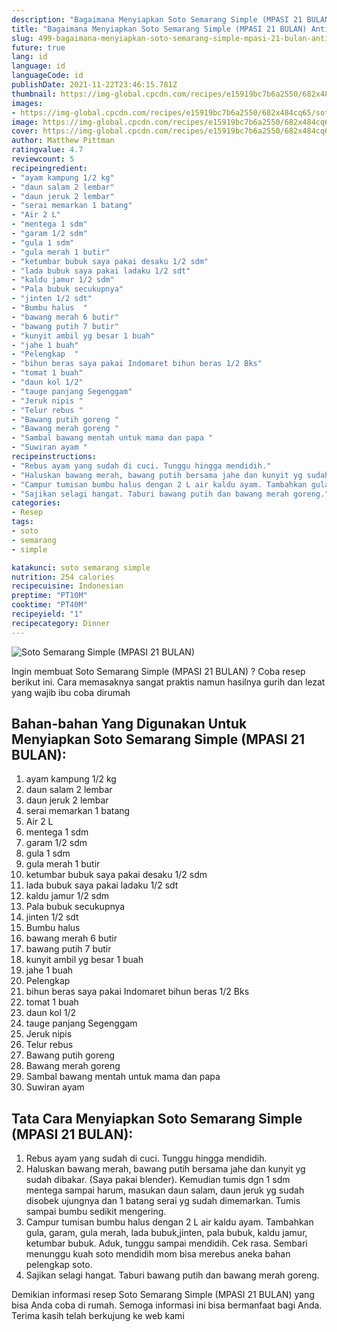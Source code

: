 ```yaml
---
description: "Bagaimana Menyiapkan Soto Semarang Simple (MPASI 21 BULAN) Anti Gagal"
title: "Bagaimana Menyiapkan Soto Semarang Simple (MPASI 21 BULAN) Anti Gagal"
slug: 499-bagaimana-menyiapkan-soto-semarang-simple-mpasi-21-bulan-anti-gagal
future: true
lang: id
language: id
languageCode: id
publishDate: 2021-11-22T23:46:15.781Z 
thumbnail: https://img-global.cpcdn.com/recipes/e15919bc7b6a2550/682x484cq65/soto-semarang-simple-mpasi-21-bulan-foto-resep-utama.png
images:
- https://img-global.cpcdn.com/recipes/e15919bc7b6a2550/682x484cq65/soto-semarang-simple-mpasi-21-bulan-foto-resep-utama.png
image: https://img-global.cpcdn.com/recipes/e15919bc7b6a2550/682x484cq65/soto-semarang-simple-mpasi-21-bulan-foto-resep-utama.png
cover: https://img-global.cpcdn.com/recipes/e15919bc7b6a2550/682x484cq65/soto-semarang-simple-mpasi-21-bulan-foto-resep-utama.png
author: Matthew Pittman
ratingvalue: 4.7
reviewcount: 5
recipeingredient:
- "ayam kampung 1/2 kg"
- "daun salam 2 lembar"
- "daun jeruk 2 lembar"
- "serai memarkan 1 batang"
- "Air 2 L"
- "mentega 1 sdm"
- "garam 1/2 sdm"
- "gula 1 sdm"
- "gula merah 1 butir"
- "ketumbar bubuk saya pakai desaku 1/2 sdm"
- "lada bubuk saya pakai ladaku 1/2 sdt"
- "kaldu jamur 1/2 sdm"
- "Pala bubuk secukupnya"
- "jinten 1/2 sdt"
- "Bumbu halus  "
- "bawang merah 6 butir"
- "bawang putih 7 butir"
- "kunyit ambil yg besar 1 buah"
- "jahe 1 buah"
- "Pelengkap  "
- "bihun beras saya pakai Indomaret bihun beras 1/2 Bks"
- "tomat 1 buah"
- "daun kol 1/2"
- "tauge panjang Segenggam"
- "Jeruk nipis "
- "Telur rebus "
- "Bawang putih goreng "
- "Bawang merah goreng "
- "Sambal bawang mentah untuk mama dan papa "
- "Suwiran ayam "
recipeinstructions:
- "Rebus ayam yang sudah di cuci. Tunggu hingga mendidih."
- "Haluskan bawang merah, bawang putih bersama jahe dan kunyit yg sudah dibakar. (Saya pakai blender). Kemudian tumis dgn 1 sdm mentega sampai harum, masukan daun salam, daun jeruk yg sudah disobek ujungnya dan 1 batang serai yg sudah dimemarkan. Tumis sampai bumbu sedikit mengering."
- "Campur tumisan bumbu halus dengan 2 L air kaldu ayam. Tambahkan gula, garam, gula merah, lada bubuk,jinten, pala bubuk, kaldu jamur, ketumbar bubuk. Aduk, tunggu sampai mendidih. Cek rasa. Sembari menunggu kuah soto mendidih mom bisa merebus aneka bahan pelengkap soto."
- "Sajikan selagi hangat. Taburi bawang putih dan bawang merah goreng."
categories:
- Resep
tags:
- soto
- semarang
- simple

katakunci: soto semarang simple 
nutrition: 254 calories
recipecuisine: Indonesian
preptime: "PT10M"
cooktime: "PT40M"
recipeyield: "1"
recipecategory: Dinner
---
```



![Soto Semarang Simple (MPASI 21 BULAN)](https://img-global.cpcdn.com/recipes/e15919bc7b6a2550/682x484cq65/soto-semarang-simple-mpasi-21-bulan-foto-resep-utama.png)

Ingin membuat Soto Semarang Simple (MPASI 21 BULAN) ? Coba resep berikut ini. Cara memasaknya sangat praktis namun hasilnya gurih dan lezat yang wajib ibu coba dirumah

<!--inarticleads1-->

## Bahan-bahan Yang Digunakan Untuk Menyiapkan Soto Semarang Simple (MPASI 21 BULAN):

1. ayam kampung 1/2 kg
1. daun salam 2 lembar
1. daun jeruk 2 lembar
1. serai memarkan 1 batang
1. Air 2 L
1. mentega 1 sdm
1. garam 1/2 sdm
1. gula 1 sdm
1. gula merah 1 butir
1. ketumbar bubuk saya pakai desaku 1/2 sdm
1. lada bubuk saya pakai ladaku 1/2 sdt
1. kaldu jamur 1/2 sdm
1. Pala bubuk secukupnya
1. jinten 1/2 sdt
1. Bumbu halus  
1. bawang merah 6 butir
1. bawang putih 7 butir
1. kunyit ambil yg besar 1 buah
1. jahe 1 buah
1. Pelengkap  
1. bihun beras saya pakai Indomaret bihun beras 1/2 Bks
1. tomat 1 buah
1. daun kol 1/2
1. tauge panjang Segenggam
1. Jeruk nipis 
1. Telur rebus 
1. Bawang putih goreng 
1. Bawang merah goreng 
1. Sambal bawang mentah untuk mama dan papa 
1. Suwiran ayam 



<!--inarticleads2-->

## Tata Cara Menyiapkan Soto Semarang Simple (MPASI 21 BULAN):

1. Rebus ayam yang sudah di cuci. Tunggu hingga mendidih.
1. Haluskan bawang merah, bawang putih bersama jahe dan kunyit yg sudah dibakar. (Saya pakai blender). Kemudian tumis dgn 1 sdm mentega sampai harum, masukan daun salam, daun jeruk yg sudah disobek ujungnya dan 1 batang serai yg sudah dimemarkan. Tumis sampai bumbu sedikit mengering.
1. Campur tumisan bumbu halus dengan 2 L air kaldu ayam. Tambahkan gula, garam, gula merah, lada bubuk,jinten, pala bubuk, kaldu jamur, ketumbar bubuk. Aduk, tunggu sampai mendidih. Cek rasa. Sembari menunggu kuah soto mendidih mom bisa merebus aneka bahan pelengkap soto.
1. Sajikan selagi hangat. Taburi bawang putih dan bawang merah goreng.




Demikian informasi  resep Soto Semarang Simple (MPASI 21 BULAN)   yang bisa Anda coba di rumah. Semoga informasi ini bisa bermanfaat bagi Anda. Terima kasih telah berkujung ke web kami
